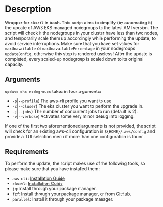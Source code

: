 # Descrption

Wrapper for `eksctl` in bash.
This script aims to simplify (by automating it) the update of AWS EKS managed nodegroups to the latest AMI version.
The script will check if the nodegroups in your cluster have less than two nodes, and temporarily scale them up accordingly while performing the update,
to avoid service interruptions. Make sure that you have set values for `maxUnavailable` or `maxUnavailablePercentage` in your nodegroups `updateConfig`,
otherwise this step is rendered useless!
After the update is completed, every scaled-up nodegroup is scaled down to its original capacity.

## Arguments

`update-eks-nodegroups` takes in four arguments:

- `-p`|`--profile`) The aws-cli profile you want to use
- `-c`|`--cluser`) The eks cluster you want to perform the upgrade in.
- `-j`|`--jobs`) The number of concurrent jobs to run (default is 2).
- `-v`|`--verbose`) Activates some very minor debug info logging.

If one of the first two aforementioned arguments is not provided, the script will check for an existing aws-cli configuration
in `${HOME}/.aws/config` and provide a TUI selection menu if more than one configuration is found.

## Requirements

To perform the update, the script makes use of the following tools, so please make sure that you have installed them:

- `aws-cli`: [Installation Guide](https://docs.aws.amazon.com/cli/latest/userguide/getting-started-install.html)
- `eksctl`: [Installation Guide](https://docs.aws.amazon.com/eks/latest/userguide/eksctl.html)
- `jq`: Install through your package manager.
- `fzf`: Install through your package manager, or from [GitHub](https://github.com/junegunn/fzf).
- `parallel`: Install it through your package manager.

